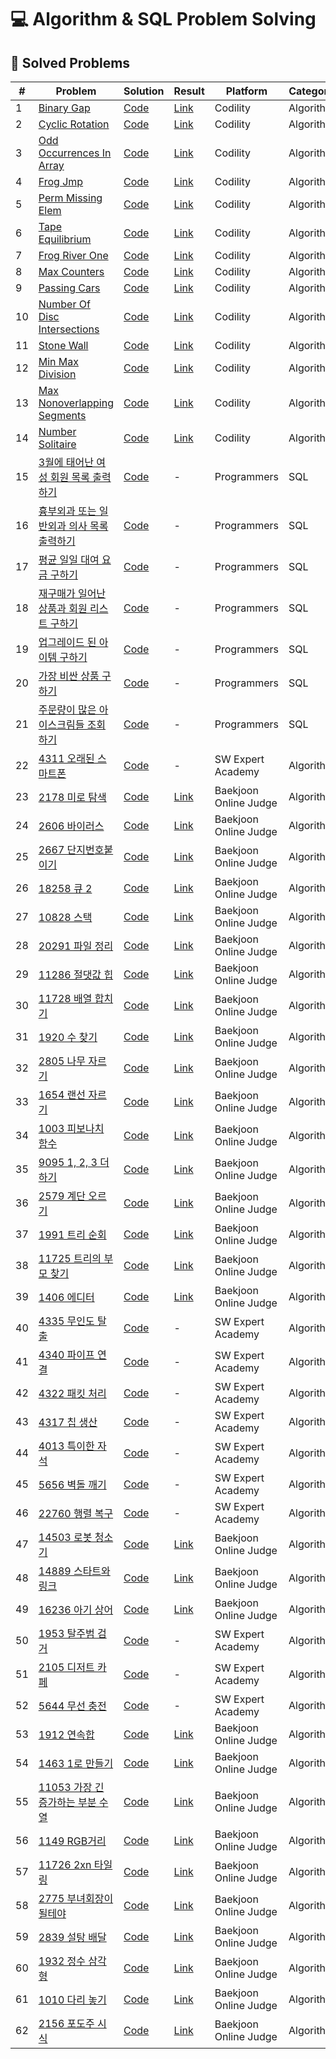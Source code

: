 # 💻 Algorithm & SQL Problem Solving

## 📌 Solved Problems
| # | Problem | Solution | Result | Platform | Category |
|---|---------|----------|--------|----------|----------|
| 1 | [Binary Gap](https://app.codility.com/programmers/lessons/1-iterations/binary_gap/) | [Code](./Codility/1_BinaryGap.py) | [Link](https://app.codility.com/demo/results/training5E535T-RC8/) | Codility | Algorithm |
| 2 | [Cyclic Rotation](https://app.codility.com/programmers/lessons/2-arrays/cyclic_rotation/) | [Code](./Codility/2_CyclicRotation.py) | [Link](https://app.codility.com/demo/results/training9APJJ4-5VG/) | Codility | Algorithm |
| 3 | [Odd Occurrences In Array](https://app.codility.com/programmers/lessons/2-arrays/odd_occurrences_in_array/) | [Code](./Codility/3_OddOccurrencesInArray.py) | [Link](https://app.codility.com/demo/results/trainingSA2U9F-H2T/) | Codility | Algorithm |
| 4 | [Frog Jmp](https://app.codility.com/programmers/lessons/3-time_complexity/frog_jmp/) | [Code](./Codility/4_FrogJmp.py) | [Link](https://app.codility.com/demo/results/training4D6VVV-ZTK/) | Codility | Algorithm |
| 5 | [Perm Missing Elem](https://app.codility.com/programmers/lessons/3-time_complexity/perm_missing_elem/) | [Code](./Codility/5_PermMissingElem.py) | [Link](https://app.codility.com/demo/results/trainingJQNAHH-RMG/) | Codility | Algorithm |
| 6 | [Tape Equilibrium](https://app.codility.com/programmers/lessons/3-time_complexity/tape_equilibrium/) | [Code](./Codility/6_TapeEquilibrium.py) | [Link](https://app.codility.com/demo/results/trainingWG6WZE-FXP/) | Codility | Algorithm |
| 7 | [Frog River One](https://app.codility.com/programmers/lessons/4-counting_elements/frog_river_one/) | [Code](./Codility/7_FrogRiverOne.py) | [Link](https://app.codility.com/demo/results/training3EQEXT-PB5/) | Codility | Algorithm |
| 8 | [Max Counters](https://app.codility.com/programmers/lessons/4-counting_elements/max_counters/) | [Code](./Codility/8_MaxCounters.py) | [Link](https://app.codility.com/demo/results/trainingWJPHE3-HA7/) | Codility | Algorithm |
| 9 | [Passing Cars](https://app.codility.com/programmers/lessons/5-prefix_sums/passing_cars/) | [Code](./Codility/9_PassingCars.py) | [Link](https://app.codility.com/demo/results/training3U95Z8-2NE/) | Codility | Algorithm |
| 10 | [Number Of Disc Intersections](https://app.codility.com/programmers/lessons/6-sorting/number_of_disc_intersections/) | [Code](./Codility/10_NumberOfDiscIntersections.py) | [Link](https://app.codility.com/demo/results/trainingC38T7W-HV7/) | Codility | Algorithm |
| 11 | [Stone Wall](https://app.codility.com/programmers/lessons/7-stacks_and_queues/stone_wall/) | [Code](./Codility/11_StoneWall.py) | [Link](https://app.codility.com/demo/results/trainingNJ9S44-NYK/) | Codility | Algorithm |
| 12 | [Min Max Division](https://app.codility.com/programmers/lessons/14-binary_search_algorithm/min_max_division/) | [Code](./Codility/12_MinMaxDivision.py) | [Link](https://app.codility.com/demo/results/trainingZKD7EF-DUX/) | Codility | Algorithm |
| 13 | [Max Nonoverlapping Segments](https://app.codility.com/programmers/lessons/16-greedy_algorithms/max_nonoverlapping_segments/) | [Code](./Codility/13_MaxNonoverlappingSegments.py) | [Link](https://app.codility.com/demo/results/trainingH6RHUQ-3TY/) | Codility | Algorithm |
| 14 | [Number Solitaire](https://app.codility.com/programmers/lessons/17-dynamic_programming/number_solitaire/) | [Code](./Codility/14_NumberSolitaire.py) | [Link](https://app.codility.com/demo/results/trainingYSTEBG-YX9/) | Codility | Algorithm |
| 15 | [3월에 태어난 여성 회원 목록 출력하기](https://school.programmers.co.kr/learn/courses/30/lessons/131120) | [Code](./Programmers/1_3월에태어난여성회원목록출력하기.sql) | - | Programmers | SQL |
| 16 | [흉부외과 또는 일반외과 의사 목록 출력하기](https://school.programmers.co.kr/learn/courses/30/lessons/132203) | [Code](./Programmers/2_흉부외과또는일반외과의사목록출력하기.sql) | - | Programmers | SQL |
| 17 | [평균 일일 대여 요금 구하기](https://school.programmers.co.kr/learn/courses/30/lessons/151136) | [Code](./Programmers/3_평균일일대여요금구하기.sql) | - | Programmers | SQL |
| 18 | [재구매가 일어난 상품과 회원 리스트 구하기](https://school.programmers.co.kr/learn/courses/30/lessons/131536) | [Code](./Programmers/4_재구매가일어난상품과회원리스트구하기.sql) | - | Programmers | SQL |
| 19 | [업그레이드 된 아이템 구하기](https://school.programmers.co.kr/learn/courses/30/lessons/273711) | [Code](./Programmers/5_업그레이드된아이템구하기.sql) | - | Programmers | SQL |
| 20 | [가장 비싼 상품 구하기](https://school.programmers.co.kr/learn/courses/30/lessons/131697) | [Code](./Programmers/6_가장비싼상품구하기.sql) | - | Programmers | SQL |
| 21 | [주문량이 많은 아이스크림들 조회하기](https://school.programmers.co.kr/learn/courses/30/lessons/133027) | [Code](./Programmers/7_주문량이많은아이스크림들조회하기.sql) | - | Programmers | SQL |
| 22 | [4311 오래된 스마트폰](https://swexpertacademy.com/main/code/problem/problemDetail.do?contestProbId=AWL2vlPKMlQDFAUE) | [Code](./SW-Expert-Academy/4311.%20%5B연습문제%5D%20오래된%20스마트폰/solution.py) | - | SW Expert Academy | Algorithm |
| 23 | [2178 미로 탐색](https://www.acmicpc.net/problem/2178) | [Code](./Baekjoon-Online-Judge/2178.%20미로%20탐색/solution.py) | [Link](https://www.acmicpc.net/source/93287558) | Baekjoon Online Judge | Algorithm |
| 24 | [2606 바이러스](https://www.acmicpc.net/problem/2606) | [Code](./Baekjoon-Online-Judge/2606.%20바이러스/solution.py) | [Link](https://www.acmicpc.net/source/93294365) | Baekjoon Online Judge | Algorithm |
| 25 | [2667 단지번호붙이기](https://www.acmicpc.net/problem/2667) | [Code](Baekjoon-Online-Judge/2667.%20단지번호붙이기/solution.py) | [Link](https://www.acmicpc.net/source/93303571) | Baekjoon Online Judge | Algorithm |
| 26 | [18258 큐 2](https://www.acmicpc.net/problem/18258) | [Code](Baekjoon-Online-Judge/18258.%20큐%202/solution.py) | [Link](https://www.acmicpc.net/source/93309276) | Baekjoon Online Judge | Algorithm |
| 27 | [10828 스택](https://www.acmicpc.net/problem/10828) | [Code](Baekjoon-Online-Judge/10828.%20스택/solution.py) | [Link](https://www.acmicpc.net/source/93326831) | Baekjoon Online Judge | Algorithm |
| 28 | [20291 파일 정리](https://www.acmicpc.net/problem/20291) | [Code](Baekjoon-Online-Judge/20291.%20파일%20정리/solution.py) | [Link](https://www.acmicpc.net/source/93327948) | Baekjoon Online Judge | Algorithm |
| 29 | [11286 절댓값 힙](https://www.acmicpc.net/problem/11286) | [Code](Baekjoon-Online-Judge/11286.%20절댓값%20힙/solution.py) | [Link](https://www.acmicpc.net/source/93334976) | Baekjoon Online Judge | Algorithm |
| 30 | [11728 배열 합치기](https://www.acmicpc.net/problem/11728) | [Code](Baekjoon-Online-Judge/11728.%20배열%20합치기/solution.py) | [Link](https://www.acmicpc.net/source/93347870) | Baekjoon Online Judge | Algorithm |
| 31 | [1920 수 찾기](https://www.acmicpc.net/problem/1920) | [Code](Baekjoon-Online-Judge/1920.%20수%20찾기/solution.py) | [Link](https://www.acmicpc.net/source/93376251) | Baekjoon Online Judge | Algorithm |
| 32 | [2805 나무 자르기](https://www.acmicpc.net/problem/2805) | [Code](Baekjoon-Online-Judge/2805.%20나무%20자르기/solution.py) | [Link](https://www.acmicpc.net/source/93377992) | Baekjoon Online Judge | Algorithm |
| 33 | [1654 랜선 자르기](https://www.acmicpc.net/problem/1654) | [Code](Baekjoon-Online-Judge/1654.%20랜선%20자르기/solution.py) | [Link](https://www.acmicpc.net/source/93384301) | Baekjoon Online Judge | Algorithm |
| 34 | [1003 피보나치 함수](https://www.acmicpc.net/problem/1003) | [Code](Baekjoon-Online-Judge/1003.%20피보나치%20함수/solution.py) | [Link](https://www.acmicpc.net/source/93413690) | Baekjoon Online Judge | Algorithm |
| 35 | [9095 1, 2, 3 더하기](https://www.acmicpc.net/problem/9095) | [Code](Baekjoon-Online-Judge/9095.%201,%202,%203%20더하기/solution.py) | [Link](https://www.acmicpc.net/source/93421298) | Baekjoon Online Judge | Algorithm |
| 36 | [2579 계단 오르기](https://www.acmicpc.net/problem/2579) | [Code](Baekjoon-Online-Judge/2579.%20계단%20오르기/solution.py) | [Link](https://www.acmicpc.net/source/93427977) | Baekjoon Online Judge | Algorithm |
| 37 | [1991 트리 순회](https://www.acmicpc.net/problem/1991) | [Code](Baekjoon-Online-Judge/1991.%20트리%20순회/solution.py) | [Link](https://www.acmicpc.net/source/93451612) | Baekjoon Online Judge | Algorithm |
| 38 | [11725 트리의 부모 찾기](https://www.acmicpc.net/problem/11725) | [Code](Baekjoon-Online-Judge/11725.%20트리의%20부모%20찾기/solution.py) | [Link](https://www.acmicpc.net/source/93460908) | Baekjoon Online Judge | Algorithm |
| 39 | [1406 에디터](https://www.acmicpc.net/problem/1406) | [Code](Baekjoon-Online-Judge/1406.%20에디터/solution.py) | [Link](https://www.acmicpc.net/source/93469965) | Baekjoon Online Judge | Algorithm |
| 40 | [4335 무인도 탈출](https://swexpertacademy.com/main/code/problem/problemDetail.do?contestProbId=AWL6HGz6Ai4DFAUY) | [Code](./SW-Expert-Academy/4335.%20[연습문제]%20무인도%20탈출/solution.py) | - | SW Expert Academy | Algorithm |
| 41 | [4340 파이프 연결](https://swexpertacademy.com/main/code/problem/problemDetail.do?contestProbId=AWL6LhM6A60DFAUY) | [Code](./SW-Expert-Academy/4340.%20[연습문제]%20파이프%20연결/solution.py) | - | SW Expert Academy | Algorithm |
| 42 | [4322 패킷 처리](https://swexpertacademy.com/main/code/problem/problemDetail.do?contestProbId=AWL6D8YaAVkDFAUY) | [Code](./SW-Expert-Academy/4322.%20[연습문제]%20패킷%20처리/solution.py) | - | SW Expert Academy | Algorithm |
| 43 | [4317 칩 생산](https://swexpertacademy.com/main/code/problem/problemDetail.do?contestProbId=AWL21nCaM8wDFAUE) | [Code](./SW-Expert-Academy/4317.%20[연습문제]%20칩%20생산/solution.py) | - | SW Expert Academy | Algorithm |
| 44 | [4013 특이한 자석](https://swexpertacademy.com/main/code/problem/problemDetail.do?contestProbId=AWIeV9sKkcoDFAVH) | [Code](./SW-Expert-Academy/4013.%20[모의%20SW%20역량테스트]%20특이한%20자석/solution.py) | - | SW Expert Academy | Algorithm |
| 45 | [5656 벽돌 깨기](https://swexpertacademy.com/main/code/problem/problemDetail.do?contestProbId=AWXRQm6qfL0DFAUo) | [Code](./SW-Expert-Academy/5656.%20[모의%20SW%20역량테스트]%20벽돌%20깨기/solution.py) | - | SW Expert Academy | Algorithm |
| 46 | [22760 행렬 복구](https://swexpertacademy.com/main/code/problem/problemDetail.do?contestProbId=AZK3q5q6BdMDFAXk) | [Code](./SW-Expert-Academy/22760.%20행렬%20복구/solution.py) | - | SW Expert Academy | Algorithm |
| 47 | [14503 로봇 청소기](https://www.acmicpc.net/problem/14503) | [Code](./Baekjoon-Online-Judge/14503.%20로봇%20청소기/solution.py) | [Link](https://www.acmicpc.net/source/94030640) | Baekjoon Online Judge | Algorithm |
| 48 | [14889 스타트와 링크](https://www.acmicpc.net/problem/14889) | [Code](./Baekjoon-Online-Judge/14889.%20스타트와%20링크/solution.py) | [Link](https://www.acmicpc.net/source/94032582) | Baekjoon Online Judge | Algorithm |
| 49 | [16236 아기 상어](https://www.acmicpc.net/problem/16236) | [Code](./Baekjoon-Online-Judge/16236.%20아기%20상어/solution.py) | [Link](https://www.acmicpc.net/source/94041779) | Baekjoon Online Judge | Algorithm |
| 50 | [1953 탈주범 검거](https://swexpertacademy.com/main/code/problem/problemDetail.do?contestProbId=AV5PpLlKAQ4DFAUq) | [Code](./SW-Expert-Academy/1953.%20[모의%20SW%20역량테스트]%20탈주범%20검거/solution.py) | - | SW Expert Academy | Algorithm |
| 51 | [2105 디저트 카페](https://swexpertacademy.com/main/code/problem/problemDetail.do?contestProbId=AV5VwAr6APYDFAWu) | [Code](./SW-Expert-Academy/2105.%20[모의%20SW%20역량테스트]%20디저트%20카페/solution.py) | - | SW Expert Academy | Algorithm |
| 52 | [5644 무선 충전](https://swexpertacademy.com/main/code/problem/problemDetail.do?contestProbId=AWXRDL1aeugDFAUo) | [Code](./SW-Expert-Academy/5644.%20[모의%20SW%20역량테스트]%20무선%20충전/solution.py) | - | SW Expert Academy | Algorithm |
| 53 | [1912 연속합](https://www.acmicpc.net/problem/1912) | [Code](Baekjoon-Online-Judge/1912.%20연속합/solution.py) | [Link](https://www.acmicpc.net/source/94503896) | Baekjoon Online Judge | Algorithm |
| 54 | [1463 1로 만들기](https://www.acmicpc.net/problem/1463) | [Code](Baekjoon-Online-Judge/1463.%201로%20만들기/solution.py) | [Link](https://www.acmicpc.net/source/94506456) | Baekjoon Online Judge | Algorithm |
| 55 | [11053 가장 긴 증가하는 부분 수열](https://www.acmicpc.net/problem/11053) | [Code](Baekjoon-Online-Judge/11053.%20가장%20긴%20증가하는%20부분%20수열/solution.py) | [Link](https://www.acmicpc.net/source/94509959) | Baekjoon Online Judge | Algorithm |
| 56 | [1149 RGB거리](https://www.acmicpc.net/problem/1149) | [Code](Baekjoon-Online-Judge/1149.%20RGB거리/solution.py) | [Link](https://www.acmicpc.net/source/94548240) | Baekjoon Online Judge | Algorithm |
| 57 | [11726 2xn 타일링](https://www.acmicpc.net/problem/11726) | [Code](Baekjoon-Online-Judge/11726.%202×n%20타일링/solution.py) | [Link](https://www.acmicpc.net/source/94584702) | Baekjoon Online Judge | Algorithm |
| 58 | [2775 부녀회장이 될테야](https://www.acmicpc.net/problem/2775) | [Code](Baekjoon-Online-Judge/2775.%20부녀회장이%20될테야/solution.py) | [Link](https://www.acmicpc.net/source/94586051) | Baekjoon Online Judge | Algorithm |
| 59 | [2839 설탕 배달](https://www.acmicpc.net/problem/2839) | [Code](Baekjoon-Online-Judge/2839.%20설탕%20배달/solution.py) | [Link](https://www.acmicpc.net/source/94588032) | Baekjoon Online Judge | Algorithm |
| 60 | [1932 정수 삼각형](https://www.acmicpc.net/problem/1932) | [Code](Baekjoon-Online-Judge/1932.%20정수%20삼각형/solution.py) | [Link](https://www.acmicpc.net/source/94592087) | Baekjoon Online Judge | Algorithm |
| 61 | [1010 다리 놓기](https://www.acmicpc.net/problem/1010) | [Code](Baekjoon-Online-Judge/1010.%20다리%20놓기/solution.py) | [Link](https://www.acmicpc.net/source/94598336) | Baekjoon Online Judge | Algorithm |
| 62 | [2156 포도주 시식](https://www.acmicpc.net/problem/2156) | [Code](Baekjoon-Online-Judge/2156.%20포도주%20시식/solution.py) | [Link](https://www.acmicpc.net/source/94881468) | Baekjoon Online Judge | Algorithm |